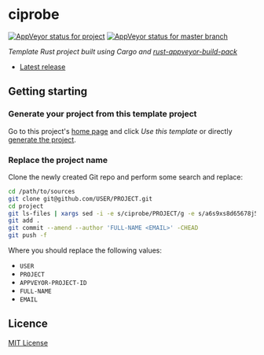 # ciprobe

[![AppVeyor status for project](https://ci.appveyor.com/api/projects/status/a6s9xs8d65678j52?svg=true)][status-project]
[![AppVeyor status for master branch](https://ci.appveyor.com/api/projects/status/a6s9xs8d65678j52/branch/master?svg=true)][status-master]

_Template Rust project built using Cargo and [rust-appveyor-build-pack][rust-appveyor-build-pack]_

* [Latest release][latest]

## Getting starting

### Generate your project from this template project

Go to this project's [home page][home] and click _Use this template_ or directly [generate the project][generate].

### Replace the project name

Clone the newly created Git repo and perform some search and replace:

```bash
cd /path/to/sources
git clone git@github.com/USER/PROJECT.git
cd project
git ls-files | xargs sed -i -e s/ciprobe/PROJECT/g -e s/a6s9xs8d65678j52/APPVEYOR-PROJECT-ID/g
git add .
git commit --amend --author 'FULL-NAME <EMAIL>' -CHEAD
git push -f
````

Where you should replace the following values:

* `USER`
* `PROJECT`
* `APPVEYOR-PROJECT-ID`
* `FULL-NAME`
* `EMAIL`

## Licence

[MIT License][licence]

[generate]: https://github.com/rcook/ciprobe/generate
[home]: https://github.com/rcook/ciprobe
[latest]: https://github.com/rcook/ciprobe/releases/latest
[licence]: LICENSE
[rust-appveyor-build-pack]: https://github.com/rcook/rust-appveyor-build-pack
[status-project]: https://ci.appveyor.com/project/rcook/ciprobe
[status-master]: https://ci.appveyor.com/project/rcook/ciprobe/branch/master
